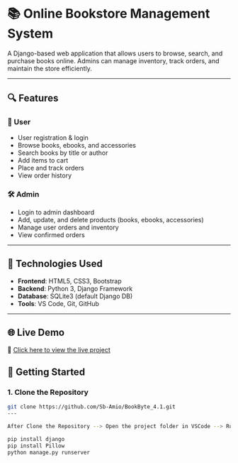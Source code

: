 # 📚 Online Bookstore Management System

A Django-based web application that allows users to browse, search, and purchase books online. Admins can manage inventory, track orders, and maintain the store efficiently.

---

## 🔍 Features

### 👤 User
- User registration & login
- Browse books, ebooks, and accessories
- Search books by title or author
- Add items to cart
- Place and track orders
- View order history

### 🛠️ Admin
- Login to admin dashboard
- Add, update, and delete products (books, ebooks, accessories)
- Manage user orders and inventory
- View confirmed orders

---

## 🧰 Technologies Used

- **Frontend**: HTML5, CSS3, Bootstrap
- **Backend**: Python 3, Django Framework
- **Database**: SQLite3 (default Django DB)
- **Tools**: VS Code, Git, GitHub

---

## 🌐 Live Demo

🔗 [Click here to view the live project](https://amio201.pythonanywhere.com/)

## 🚀 Getting Started

### 1. Clone the Repository

```bash
git clone https://github.com/Sb-Amio/BookByte_4.1.git
---

After Clone the Repository --> Open the project folder in VSCode --> Run the following command in VSCode Terminal

pip install django
pip install Pillow
python manage.py runserver

